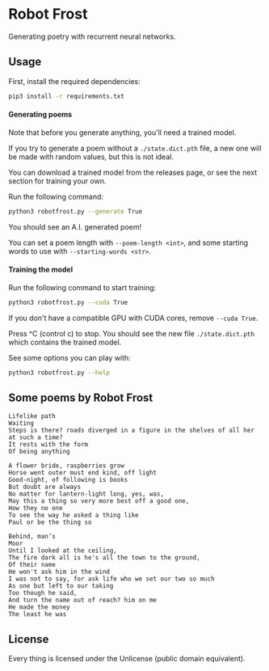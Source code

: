 # Robot Frost

Generating poetry with recurrent neural networks.

## Usage

First, install the required dependencies:

```sh
pip3 install -r requirements.txt
```

#### Generating poems

Note that before you generate anything, you'll need a trained model.

If you try to generate a poem without a `./state.dict.pth` file, a new one will be made with random values, but this is not ideal.

You can download a trained model from the releases page, or see the next section for training your own.

Run the following command:

```sh
python3 robotfrost.py --generate True
```

You should see an A.I. generated poem!

You can set a poem length with `--poem-length <int>`, and some starting words to use with `--starting-words <str>`.

#### Training the model

Run the following command to start training:

```sh
python3 robotfrost.py --cuda True
```

If you don't have a compatible GPU with CUDA cores, remove `--cuda True`.

Press ^C (control c) to stop. You should see the new file `./state.dict.pth` which contains the trained model.

See some options you can play with:

```sh
python3 robotfrost.py --help
```

## Some poems by Robot Frost

```
Lifelike path
Waiting
Steps is there? roads diverged in a figure in the shelves of all her at such a time?
It rests with the form
Of being anything
```

```
A flower bride, raspberries grow
Horse went outer must end kind, off light
Good-night, of following is books
But doubt are always
No matter for lantern-light long, yes, was,
May this a thing so very more best off a good one,
How they no one
To see the way he asked a thing like
Paul or be the thing so
```

```
Behind, man’s
Moor
Until I looked at the ceiling,
The fire dark all is he's all the town to the ground,
Of their name
He won't ask him in the wind
I was not to say, for ask life who we set our two so much
As one but left to our taking
Too though he said,
And turn the name out of reach? him on me
He made the money
The least he was
```

## License

Every thing is licensed under the Unlicense (public domain equivalent).
